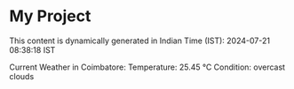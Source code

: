 # My Project

This content is dynamically generated in Indian Time (IST): 2024-07-21 08:38:18 IST


Current Weather in Coimbatore:
Temperature: 25.45 °C
Condition: overcast clouds
